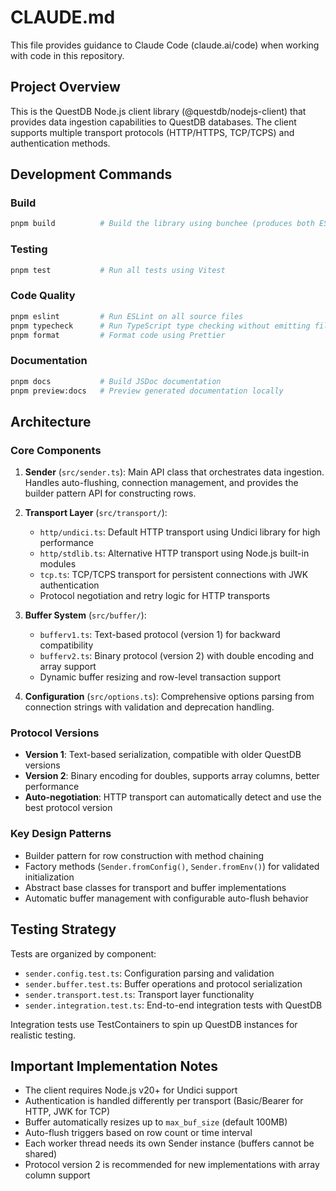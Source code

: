 # CLAUDE.md

This file provides guidance to Claude Code (claude.ai/code) when working with code in this repository.

## Project Overview

This is the QuestDB Node.js client library (@questdb/nodejs-client) that provides data ingestion capabilities to QuestDB databases. The client supports multiple transport protocols (HTTP/HTTPS, TCP/TCPS) and authentication methods.

## Development Commands

### Build
```bash
pnpm build          # Build the library using bunchee (produces both ESM and CJS outputs)
```

### Testing
```bash
pnpm test           # Run all tests using Vitest
```

### Code Quality
```bash
pnpm eslint         # Run ESLint on all source files
pnpm typecheck      # Run TypeScript type checking without emitting files
pnpm format         # Format code using Prettier
```

### Documentation
```bash
pnpm docs           # Build JSDoc documentation
pnpm preview:docs   # Preview generated documentation locally
```

## Architecture

### Core Components

1. **Sender** (`src/sender.ts`): Main API class that orchestrates data ingestion. Handles auto-flushing, connection management, and provides the builder pattern API for constructing rows.

2. **Transport Layer** (`src/transport/`):
   - `http/undici.ts`: Default HTTP transport using Undici library for high performance
   - `http/stdlib.ts`: Alternative HTTP transport using Node.js built-in modules
   - `tcp.ts`: TCP/TCPS transport for persistent connections with JWK authentication
   - Protocol negotiation and retry logic for HTTP transports

3. **Buffer System** (`src/buffer/`):
   - `bufferv1.ts`: Text-based protocol (version 1) for backward compatibility
   - `bufferv2.ts`: Binary protocol (version 2) with double encoding and array support
   - Dynamic buffer resizing and row-level transaction support

4. **Configuration** (`src/options.ts`): Comprehensive options parsing from connection strings with validation and deprecation handling.

### Protocol Versions

- **Version 1**: Text-based serialization, compatible with older QuestDB versions
- **Version 2**: Binary encoding for doubles, supports array columns, better performance
- **Auto-negotiation**: HTTP transport can automatically detect and use the best protocol version

### Key Design Patterns

- Builder pattern for row construction with method chaining
- Factory methods (`Sender.fromConfig()`, `Sender.fromEnv()`) for validated initialization
- Abstract base classes for transport and buffer implementations
- Automatic buffer management with configurable auto-flush behavior

## Testing Strategy

Tests are organized by component:
- `sender.config.test.ts`: Configuration parsing and validation
- `sender.buffer.test.ts`: Buffer operations and protocol serialization
- `sender.transport.test.ts`: Transport layer functionality
- `sender.integration.test.ts`: End-to-end integration tests with QuestDB

Integration tests use TestContainers to spin up QuestDB instances for realistic testing.

## Important Implementation Notes

- The client requires Node.js v20+ for Undici support
- Authentication is handled differently per transport (Basic/Bearer for HTTP, JWK for TCP)
- Buffer automatically resizes up to `max_buf_size` (default 100MB)
- Auto-flush triggers based on row count or time interval
- Each worker thread needs its own Sender instance (buffers cannot be shared)
- Protocol version 2 is recommended for new implementations with array column support